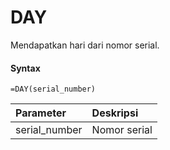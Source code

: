 # DAY

Mendapatkan hari dari nomor serial.

#### Syntax

```text
=DAY(serial_number)
```

| Parameter | Deskripsi |
| :--- | :--- |
| serial\_number | Nomor serial |

